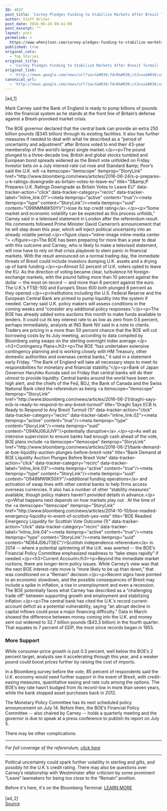 ```yaml
---
ID: 4837
post_title: 'Carney Pledges Funding to Stabilize Markets After Brexit Turmoil &#8211; Bloomberg'
author: Staff Writer
post_date: 2016-06-24 08:41:09
post_excerpt: ""
layout: post
permalink: >
  https://www.whenitson.com/carney-pledges-funding-to-stabilize-markets-after-brexit-turmoil-bloomberg/
published: true
original_cats:
  - Top Stories
original_title:
  - 'Carney Pledges Funding to Stabilize Markets After Brexit Turmoil - Bloomberg'
original_link:
  - 'http://news.google.com/news/url?sa=t&#038;fd=R&#038;ct2=us&#038;usg=AFQjCNH5wSBD5JfOlDjCJj24uRntSGKeMg&#038;clid=c3a7d30bb8a4878e06b80cf16b898331&#038;cid=52779138825057&#038;ei=O_FsV9DlDdeIhQGflYP4Dg&#038;url=http://www.bloomberg.com/news/articles/2016-06-24/bank-of-england-ready-to-provide-250-billion-in-extra-cash'
canonical_url:
  - 'http://news.google.com/news/url?sa=t&#038;fd=R&#038;ct2=us&#038;usg=AFQjCNH5wSBD5JfOlDjCJj24uRntSGKeMg&#038;clid=c3a7d30bb8a4878e06b80cf16b898331&#038;cid=52779138825057&#038;ei=O_FsV9DlDdeIhQGflYP4Dg&#038;url=http://www.bloomberg.com/news/articles/2016-06-24/bank-of-england-ready-to-provide-250-billion-in-extra-cash'
---
```

 [ad_1]
<br><div readability="150.91441588025"> <p>Mark Carney said the Bank of England is ready to pump billions of pounds into the financial system as he stands at the front line of Britain’s defense against a Brexit-provoked market crisis.</p><p>The BOE governor declared that the central bank can provide an extra 250 billion pounds ($345 billion) through its existing facilities. It also has further measures if needed to deal with what he described as a “period of uncertainty and adjustment” after Britons voted to end their 43-year membership of the world’s largest single market.</p><p>The pound plunged to a three-decade low, British and global stocks tumbled and European bond spreads widened as the Brexit vote unfolded on Friday. Investor bets on a July interest-rate cut rose and Standard &amp; Poor’s said the U.K. will <a itemscope="itemscope" itemprop="StoryLink" href="http://www.bloomberg.com/news/articles/2016-06-24/s-p-prepares-u-k-ratings-downgrade-as-britain-votes-to-leave-eu" title="S&amp;P Prepares U.K. Ratings Downgrade as Britain Votes to Leave EU" data-tracker-action="click" data-tracker-category="recirc" data-tracker-label="inline_link.01"><meta itemprop="active" content="true"/><meta itemprop="type" content="StoryLink"/><meta itemprop="suid" content="O99NMN6K50YV"/>lose its top credit rating</a>.</p><p>“Some market and economic volatility can be expected as this process unfolds,” Carney said in a televised statement in London after the referendum result. His comments followed Prime Minister David Cameron’s announcement that he will step down this year, which will inject political uncertainty into an already volatile period.</p><figure class="inline-image inline-media center ">  </figure><p>The BOE has been preparing for more than a year to deal with this outcome and Carney, who is likely to make a televised statement, will now have to rely on that crisis playbook to stem panic in financial markets. With the result announced on a normal trading day, the immediate threats of Brexit could include investors dumping U.K. assets and a drying up of bank funding.</p><p>Almost 52 percent of U.K. voters opted to leave the EU. As the direction of voting became clear, turbulence hit foreign-exchange markets, with the pound falling more than 10 percent against the dollar -- the most on record -- and more than 8 percent against the euro. The U.K.’s FTSE-100 and Europe’s Stoxx 600 both plunged 8 percent as they opened.</p><p>Institutions including the U.S. Federal Reserve and the European Central Bank are primed to pump liquidity into the system if needed. Carney said U.K. policy makers will assess conditions in the coming weeks and “consider any additional policy responses.”</p><p>The BOE has already added extra auctions this month to make funds available to lenders. It could cut its key interest rate to as low as zero from 0.5 percent, perhaps immediately, analysts at ING Bank NV said in a note to clients. Traders are pricing in a more than 50 percent chance that the BOE will cut borrowing costs by its July meeting, according to data compiled by Bloomberg using swaps on the sterling overnight index average.</p><h3>Contingency Plans</h3><p>The BOE “has undertaken extensive contingency planning and is working closely with HM Treasury, other domestic authorities and overseas central banks,” it said in a statement early Friday. “The Bank of England will take all necessary steps to meet its responsibilities for monetary and financial stability.”</p><p>Bank of Japan Governor Haruhiko Kuroda said on Friday that central banks will do their utmost to provide liquidity. Central banks around the world have been on high alert, and the chiefs of the Fed, BOJ, the Bank of Canada and the Swiss National Bank cited the referendum as being <a itemscope="itemscope" itemprop="StoryLink" href="http://www.bloomberg.com/news/articles/2016-06-21/draghi-says-ecb-is-ready-to-respond-to-any-brexit-turmoil" title="Draghi Says ECB Is Ready to Respond to Any Brexit Turmoil (1)" data-tracker-action="click" data-tracker-category="recirc" data-tracker-label="inline_link.02"><meta itemprop="active" content="true"/><meta itemprop="type" content="StoryLink"/><meta itemprop="suid" content="O94NJ06JIJVF"/>potentially disruptive</a>.</p><p>As well as intensive supervision to ensure banks had enough cash ahead of the vote, BOE plans include <a itemscope="itemscope" itemprop="StoryLink" href="http://www.bloomberg.com/news/articles/2016-06-21/bank-demand-at-boe-liquidity-auction-plunges-before-brexit-vote" title="Bank Demand at BOE Liquidity Auction Plunges Before Brexit Vote" data-tracker-action="click" data-tracker-category="recirc" data-tracker-label="inline_link.03"><meta itemprop="active" content="true"/><meta itemprop="type" content="StoryLink"/><meta itemprop="suid" content="O948MW6K50XY"/>additional funding operations</a> and activation of swap lines with other central banks to help firms access overseas currencies. It also has a number of other “stability measures” available, though policy makers haven’t provided details in advance.</p><p>What happens next depends on how markets play out . At the time of the <a itemscope="itemscope" itemprop="StoryLink" href="http://www.bloomberg.com/news/articles/2014-10-10/boe-readied-emergency-liquidity-in-event-of-scottish-yes-vote" title="BOE Readied Emergency Liquidity for Scottish Vote Outcome (1)" data-tracker-action="click" data-tracker-category="recirc" data-tracker-label="inline_link.04"><meta itemprop="active" content="true"/><meta itemprop="type" content="StoryLink"/><meta itemprop="suid" content="ND84JD6JTSEC"/>Scottish independence referendum</a> in 2014 -- where a potential splintering of the U.K. was averted -- the BOE’s Financial Policy Committee emphasized readiness to “take steps rapidly” if needed.</p><h3>Current Account</h3><p>Beyond the immediate market ructions, there are longer-term policy issues. While Carney’s view was that the next BOE interest-rate move is “more likely to be up than down,” that was conditioned on a “Remain” decision.</p><p>Recent signs have pointed to an economic slowdown, and the possible consequences of Brexit may include a spike in inflation, a rise in unemployment and even a recession. The BOE potentially faces what Carney has described as a “challenging trade off” between supporting growth and employment and stabilizing inflation.</p><p>The central bank has cited the U.K.’s record current-account deficit as a potential vulnerability, saying “an abrupt decline in capital inflows could pose a major financing difficulty.” Data in March showed the difference between money coming into the U.K. and money sent out widened to 32.7 billion pounds ($43.3 billion) in the fourth quarter. That equates to 7 percent of GDP, the most since records began in 1955.</p><h3>More Support</h3><p>While consumer-price growth is just 0.3 percent, well below the BOE’s 2 percent target, analysts see it accelerating through this year, and a weaker pound could boost prices further by raising the cost of imports.</p><p>In a Bloomberg survey before the vote, 85 percent of respondents said the U.K. economy would need further support in the event of Brexit, with credit-easing measures, quantitative easing and rate cuts among the options. The BOE’s key rate hasn’t budged from its record-low in more than seven years, while the bank stopped asset purchases back in 2012.</p><p>The Monetary Policy Committee has its next scheduled policy announcement on July 14. Before then, the BOE’s Financial Policy Committee -- also chaired by Carney -- holds a quarterly meeting and the governor is due to speak at a press conference to publish its report on July 5.</p><p>There may be other complications. </p><hr/>
<figure class="inline-image inline-media center ">  </figure><p><em>For full coverage of the referendum, <a href="http://www.bloomberg.com/news/special-reports/britains-brexit-question" data-web-url="http://www.bloomberg.com/news/special-reports/britains-brexit-question" data-tracker-action="click" data-tracker-category="recirc" data-tracker-label="inline_link.06">click here</a></em></p>
<hr/><p>Political uncertainty could spark further volatility in sterling and gilts, and possibly hit the U.K.’s credit rating. There may also be questions over Carney’s relationship with Westminster after criticism by some prominent “Leave” lawmakers for being too close to the “Remain” position.</p><div class="terminal-tout" data-tracker-events="click" data-tracker-category="Tout" data-tracker-label="terminal"> <span class="terminal-tout__text">Before it's here, it's on the Bloomberg Terminal.</span> <a href="http://bloom.bg/dg-ws-core-bcom-a1" class="terminal-tout__link" data-tracker-action="click" data-tracker-label="inline_link.07" data-tracker-category="nav">LEARN MORE</a> </div> </div>
<br>[ad_2]
<br><a href="http://news.google.com/news/url?sa=t&#038;fd=R&#038;ct2=us&#038;usg=AFQjCNH5wSBD5JfOlDjCJj24uRntSGKeMg&#038;clid=c3a7d30bb8a4878e06b80cf16b898331&#038;cid=52779138825057&#038;ei=O_FsV9DlDdeIhQGflYP4Dg&#038;url=http://www.bloomberg.com/news/articles/2016-06-24/bank-of-england-ready-to-provide-250-billion-in-extra-cash">Source </a>